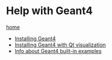 # Help with Geant4

[home](README.md)

- [Installing Geant4](Geant4-install-instructions.md)
- [Installing Geant4 with Qt visualization](Geant4-Qt-install-instructions.md)
- [Info about Geant4 built-in examples](Geant4-examples-notes.md)
